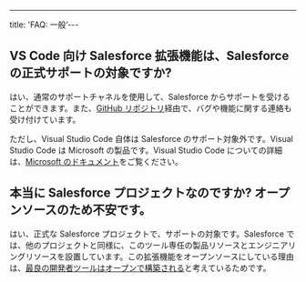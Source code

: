 ---
title: 'FAQ: 一般’---

## VS Code 向け Salesforce 拡張機能は、Salesforce の正式サポートの対象ですか?

はい、通常のサポートチャネルを使用して、Salesforce からサポートを受けることができます。また、[GitHub リポジトリ](https://github.com/forcedotcom/salesforcedx-vscode/issues)経由で、バグや機能に関する連絡も受け付けています。

ただし、Visual Studio Code 自体は Salesforce のサポート対象外です。Visual Studio Code は Microsoft の製品です。Visual Studio Code についての詳細は、[Microsoft のドキュメント](https://code.visualstudio.com/docs)をご覧ください。

## 本当に Salesforce プロジェクトなのですか? オープンソースのため不安です。

はい、正式な Salesforce プロジェクトで、サポートの対象です。Salesforce では、他のプロジェクトと同様に、このツール専任の製品リソースとエンジニアリングリソースを設置しています。この拡張機能をオープンソースにしている理由は、[最良の開発者ツールはオープンで構築される](https://developer.salesforce.com/blogs/2018/12/the-future-of-salesforce-ides.html)と考えているためです。
